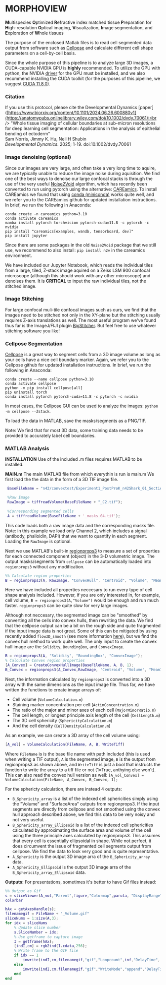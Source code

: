 # MORPHOVIEW
**M**ultispecies **O**ptimized **R**efractive index matched tissue **P**reparation for **H**igh-resolution **O**ptical imaging, **V**isualization, **I**mage segmentation, and **E**xploration of **W**hole tissues

The purpose of the enclosed Matlab files is to read cell segmented data output from software such as [Cellpose](https://github.com/MouseLand/cellpose) and calculate different cell shape parameters on a cell-by-cell basis.

Since the whole purpose of this pipeline is to analyze large 3D images, a CUDA-capable NVIDIA GPU is **highly** recommended. To utilize the GPU with python, the NVIDIA [driver](https://www.nvidia.com/en-us/drivers/) for the GPU must be installed, and we also recommend installing the CUDA toolkit (for the purposes of this pipeline, we suggest [CUDA 11.8.0](https://developer.nvidia.com/cuda-toolkit-archive)).


### Citation
If you use this protocol, please cite the Developmental Dynamics  [paper]([https://www.biorxiv.org/content/10.1101/2024.06.26.600880v1](https://anatomypubs.onlinelibrary.wiley.com/doi/10.1002/dvdy.70061):<br />
"Whole tissue imaging of cellular boundaries at sub-micron resolutions for deep learning cell segmentation: Applications in the analysis of epithelial bending of ectoderm" <br />
Sam Norris, Jimmy K. Hu, Neil H Shubin<br />
_Developmental Dynamics_. 2025; 1-19. doi:10.1002/dvdy.70061


### Image denoising (optional)
Since our images are very large, and often take a very long time to aquire, we are typically unable to reduce the image noise during aquisition. We find one of the best ways to denoise our large confocal stacks is through the use of the very useful [Noise2Void](https://github.com/juglab/n2v) algorithm, which has recently been converted to run using pytorch using the alternative: [CAREamics](https://careamics.github.io/0.1/). To install CAREamics we found that using [conda (miniconda)](https://www.anaconda.com/docs/main) works quite well, and we refer you to the CAREamics github for updated installation instructions. In brief, we run the following in Anaconda:

```
conda create -n careamics python=3.10
conda activate careamics
mamba install pytorch torchvision pytorch-cuda=11.8 -c pytorch -c nvidia
pip install "careamics[examples, wandb, tensorboard, dev]"
pip install jupyter
```
Since there are some packages in the old `Noise2Void` package that we still use, we recommend to also install: `pip install n2v` in the careamics environment.

We have included our Jupyter Notebook, which reads the individual tiles from a large, tiled, Z-stack image aquired on a Zeiss LSM 900 confocal microscope (although this should work with any other microscope) and denoises them. It is **CRITICAL** to input the raw individual tiles, not the stitched image.

### Image Stitching
For large confocal muli-tile confocal images such as ours, we find that the images need to be stitched not only in the XY-plane but the stitching usually requires Z-axis translations as well. The most useful program we've found thus far is the ImageJ/FIJI plugin [BigStitcher](https://imagej.net/plugins/bigstitcher/). But feel free to use whatever stitching software you like! 

### Cellpose Segmentation
[Cellpose](https://github.com/MouseLand/cellpose) is a great way to segment cells from a 3D image volume as long as your cells have a nice cell boundary marker. Again, we refer you to the Cellpose github for updated installation instructions. In brief, we run the following in Anaconda:
```
conda create --name cellpose python=3.10
conda activate cellpose
python -m pip install cellpose[all]
pip uninstall torch
conda install pytorch pytorch-cuda=11.8 -c pytorch -c nvidia
```
In most cases, the Cellpose GUI can be used to analyze the images: `python -m cellpose --Zstack`.

To load the data in MATLAB, save the masks/segments as a PNG/TIF.

Note: We find that for most 3D data, some training data needs to be provided to accurately label cell boundaries. 

### MATLAB Analysis

**INSTALLATION**
Use of the included .m files requires MATLAB to be installed.

**MAIN.m**
The main MATLAB file from which everythin is run is main.m 
We first load the the data in the form of a 3D TIF image file.
```Matlab
 BaseFileName = "n42/convextest/Experiment1_PostProK_n42Shark_01_Section1_Stitched";

 %Raw Image
 RawImage = tiffreadVolume(BaseFileName + "_C2.tif");
 
 %Corresponding segmented cells
 A = tiffreadVolume(BaseFileName + '_masks_04.tif');
```
This code loads both a raw image data and the corresponding masks file. Note: in this example we load only Channel 2, which includes a signal (antibody, phalloidin, DAPI) that we want to quantify in each segment. Loading the `RawImage` is optional.

Next we use MATLAB's built-in [regionprops3](https://www.mathworks.com/help/images/ref/regionprops3.html) to measure a set of properties for each connected component (object) in the 3-D volumetric image. The output masks/segments from `cellpose` can be automatically loaded into `regionprops3` without any modification.  

```Matlab
%% Calculate region properties
B = regionprops3(A, RawImage, "ConvexHull", "Centroid", "Volume", "MeanIntensity", "PrincipalAxisLength", "ConvexVolume", "Solidity", "BoundingBox", "ConvexImage", "SurfaceArea");
```
Here we have included all properties neccesary to run every type of cell shape analysis included. However, if you are only interested in, for example, cell volume, `B = regionprops3(A,"Volume")` would be enough and run much faster. `regionprops3` can be quite slow for very large images.

Although not neccesary, the segmented image can be "smoothed" by converting all the cells into convex hulls, then rewriting the data. We find that the cellpose output can be a bit on the rough side and quite fragmented if the input image data is not great. Some of this can be mitigated by using recently added `flow3D_smooth` (see more information [here](https://cellpose.readthedocs.io/en/latest/do3d.html#segmentation-settings)), but we find the convex hull method to work quite well. The only input to create the convex hull image are the `Solidity`, `BoundingBox`, and `ConvexImage`.

```Matlab
B = regionprops3(A, "Solidity", "BoundingBox", "ConvexImage");
% Calculate Convex region properties
[A_Convex] = CreateConvexHullImage(BaseFileName, A, B, 1);
B_Convex = regionprops3(A_Convex,RawImage, "Centroid", "Volume", "MeanIntensity", "PrincipalAxisLength", "ConvexHull", "SurfaceArea");
```

Next, the information calculated by `regionprops3` is converted into a 3D array with the same dimensions as the input image file. Thus far, we have written the functions to create image arrays of:
- Cell volume (`VolumeCalculation.m`)
- Staining marker concentration per cell (`ActinConcentration.m`)
- The ratio of the major and minor axes of each cell (`MajorMinorRatio.m`)
- The cell length, or longest principle axis length of the cell (`CellLength.m`)
- The 3D cell sphericity (`SphericityCalculation.m`)
- And the cell density (`CellDensityCalculation.m`)

As an example, we can create a 3D array of the cell volume using:
```Matlab
[A_vol] = VolumeCalculation(FileName, A, B, WriteTiff)
```
Where `FileName` is is the base file name with path included (this is used when writing a TIF output), `A` is the segmented image,  `B` is the output from regionprops3 as shown above, and `WriteTiff` is just a bool that instructs the function to write the array to a tiff file or not (1=True, anthying else won't). This can also read the convex hull version as well: `[A_vol_Convex] = VolumeCalculation(FileName, A_Convex, B_Convex, 1);`

For the sphericty calculation, there are instead 4 outputs:
- `B_Sphericity_array` is a list of the indexed cell sphericities simply using the "Volume" and "SurfaceArea" outputs from regionprops3. If the input segments are directly from cellpose and not smoothed using the convex hull approach described above, we find this data to be very noisy and not very useful.
- `B_Sphericity_array_Ellipsoid` is a list of the indexed cell sphericities calculated by approximating the surface area and volume of the cell using the three principle axes calculated by regionprops3. This assumes that every cell is essentially ellipsoidal in shape. While not perfect, it does circumvent the issue of fragmented cell segments output from cellpose. We find the data to look very good and is quite representative.
- `A_Sphericity` is the output 3D image arra of the `B_Sphericity_array` data.
- `A_Sphericity_Ellipsoid` is the output 3D image arra of the `B_Sphericity_array_Ellipsoid` data.

**Outputs:**
For presentations, sometimes it's better to have Gif files instead:
```Matlab
%% Output as Gif
s = sliceViewer(A_vol,"Parent",figure,"Colormap",parula, "DisplayRange",[P_vol(1) P_vol(5)])
colorbar

hAx = getAxesHandle(s);
filenamegif = FileName + "_Volume.gif"
sliceNums = 1:size(A,3);
for idx = sliceNums
    % Update slice number
    s.SliceNumber = idx;
    % Use getframe to capture image
    I = getframe(hAx);
    [indI,cm] = rgb2ind(I.cdata,256);
    % Write frame to the GIF file
    if idx == 1
        imwrite(indI,cm,filenamegif,"gif","Loopcount",inf,"DelayTime", 0.01);
    else
        imwrite(indI,cm,filenamegif,"gif","WriteMode","append","DelayTime", 0.01);
    end
end
```
